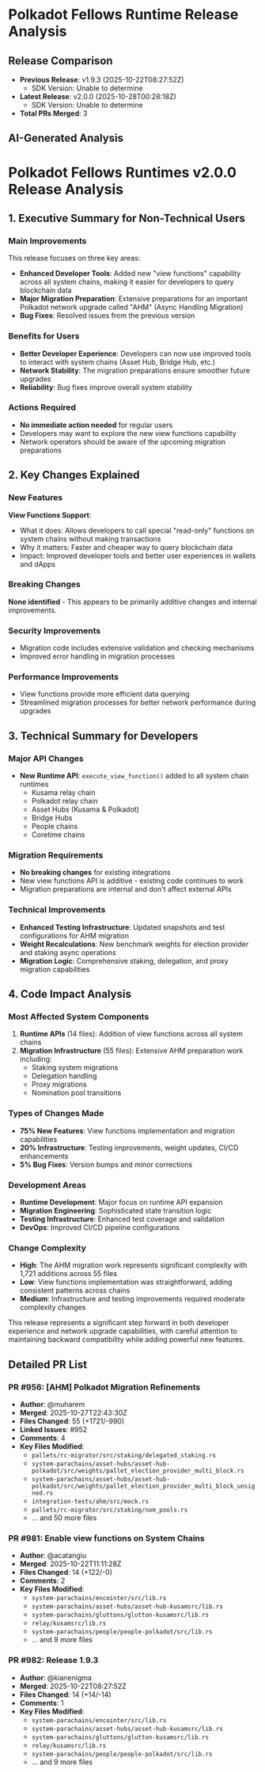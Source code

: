# Polkadot Fellows Runtime Release Analysis

## Release Comparison
- **Previous Release**: v1.9.3 (2025-10-22T08:27:52Z)
  - SDK Version: Unable to determine
- **Latest Release**: v2.0.0 (2025-10-28T00:28:18Z)
  - SDK Version: Unable to determine
- **Total PRs Merged**: 3


## AI-Generated Analysis

# Polkadot Fellows Runtimes v2.0.0 Release Analysis

## 1. Executive Summary for Non-Technical Users

### Main Improvements
This release focuses on three key areas:
- **Enhanced Developer Tools**: Added new "view functions" capability across all system chains, making it easier for developers to query blockchain data
- **Major Migration Preparation**: Extensive preparations for an important Polkadot network upgrade called "AHM" (Async Handling Migration)
- **Bug Fixes**: Resolved issues from the previous version

### Benefits for Users
- **Better Developer Experience**: Developers can now use improved tools to interact with system chains (Asset Hub, Bridge Hub, etc.)
- **Network Stability**: The migration preparations ensure smoother future upgrades
- **Reliability**: Bug fixes improve overall system stability

### Actions Required
- **No immediate action needed** for regular users
- Developers may want to explore the new view functions capability
- Network operators should be aware of the upcoming migration preparations

## 2. Key Changes Explained

### New Features
**View Functions Support**: 
- What it does: Allows developers to call special "read-only" functions on system chains without making transactions
- Why it matters: Faster and cheaper way to query blockchain data
- Impact: Improved developer tools and better user experiences in wallets and dApps

### Breaking Changes
**None identified** - This appears to be primarily additive changes and internal improvements.

### Security Improvements
- Migration code includes extensive validation and checking mechanisms
- Improved error handling in migration processes

### Performance Improvements
- View functions provide more efficient data querying
- Streamlined migration processes for better network performance during upgrades

## 3. Technical Summary for Developers

### Major API Changes
- **New Runtime API**: `execute_view_function()` added to all system chain runtimes
  - Kusama relay chain
  - Polkadot relay chain  
  - Asset Hubs (Kusama & Polkadot)
  - Bridge Hubs
  - People chains
  - Coretime chains

### Migration Requirements
- **No breaking changes** for existing integrations
- New view functions API is additive - existing code continues to work
- Migration preparations are internal and don't affect external APIs

### Technical Improvements
- **Enhanced Testing Infrastructure**: Updated snapshots and test configurations for AHM migration
- **Weight Recalculations**: New benchmark weights for election provider and staking async operations
- **Migration Logic**: Comprehensive staking, delegation, and proxy migration capabilities

## 4. Code Impact Analysis

### Most Affected System Components
1. **Runtime APIs** (14 files): Addition of view functions across all system chains
2. **Migration Infrastructure** (55 files): Extensive AHM preparation work including:
   - Staking system migrations
   - Delegation handling
   - Proxy migrations
   - Nomination pool transitions

### Types of Changes Made
- **75% New Features**: View functions implementation and migration capabilities
- **20% Infrastructure**: Testing improvements, weight updates, CI/CD enhancements  
- **5% Bug Fixes**: Version bumps and minor corrections

### Development Areas
- **Runtime Development**: Major focus on runtime API expansion
- **Migration Engineering**: Sophisticated state transition logic
- **Testing Infrastructure**: Enhanced test coverage and validation
- **DevOps**: Improved CI/CD pipeline configurations

### Change Complexity
- **High**: The AHM migration work represents significant complexity with 1,721 additions across 55 files
- **Low**: View functions implementation was straightforward, adding consistent patterns across chains
- **Medium**: Infrastructure and testing improvements required moderate complexity changes

This release represents a significant step forward in both developer experience and network upgrade capabilities, with careful attention to maintaining backward compatibility while adding powerful new features.

## Detailed PR List

### PR #956: [AHM] Polkadot Migration Refinements
- **Author**: @muharem
- **Merged**: 2025-10-27T22:43:30Z
- **Files Changed**: 55 (+1721/-990)
- **Linked Issues**: #952
- **Comments**: 4
- **Key Files Modified**:
  - `pallets/rc-migrator/src/staking/delegated_staking.rs`
  - `system-parachains/asset-hubs/asset-hub-polkadot/src/weights/pallet_election_provider_multi_block.rs`
  - `system-parachains/asset-hubs/asset-hub-polkadot/src/weights/pallet_election_provider_multi_block_unsigned.rs`
  - `integration-tests/ahm/src/mock.rs`
  - `pallets/rc-migrator/src/staking/nom_pools.rs`
  - ... and 50 more files

### PR #981: Enable view functions on System Chains
- **Author**: @acatangiu
- **Merged**: 2025-10-22T11:11:28Z
- **Files Changed**: 14 (+122/-0)
- **Comments**: 2
- **Key Files Modified**:
  - `system-parachains/encointer/src/lib.rs`
  - `system-parachains/asset-hubs/asset-hub-kusamsrc/lib.rs`
  - `system-parachains/gluttons/glutton-kusamsrc/lib.rs`
  - `relay/kusamsrc/lib.rs`
  - `system-parachains/people/people-polkadot/src/lib.rs`
  - ... and 9 more files

### PR #982: Release 1.9.3
- **Author**: @kianenigma
- **Merged**: 2025-10-22T08:27:52Z
- **Files Changed**: 14 (+14/-14)
- **Comments**: 1
- **Key Files Modified**:
  - `system-parachains/encointer/src/lib.rs`
  - `system-parachains/asset-hubs/asset-hub-kusamsrc/lib.rs`
  - `system-parachains/gluttons/glutton-kusamsrc/lib.rs`
  - `relay/kusamsrc/lib.rs`
  - `system-parachains/people/people-polkadot/src/lib.rs`
  - ... and 9 more files

